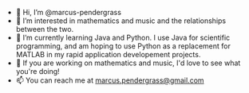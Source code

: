 - 👋 Hi, I’m @marcus-pendergrass
- 👀 I’m interested in mathematics and music and the relationships between the two.
- 🌱 I’m currently learning Java and Python. I use Java for scientific programming, and am hoping to use Python as a replacement for MATLAB in my rapid application developement projects.
- 💞️ If you are working on mathematics and music, I'd love to see what you're doing!
- 📫 You can reach me at marcus.pendergrass@gmail.com

<!---
marcus-pendergrass/marcus-pendergrass is a ✨ special ✨ repository because its `README.md` (this file) appears on your GitHub profile.
You can click the Preview link to take a look at your changes.
--->

